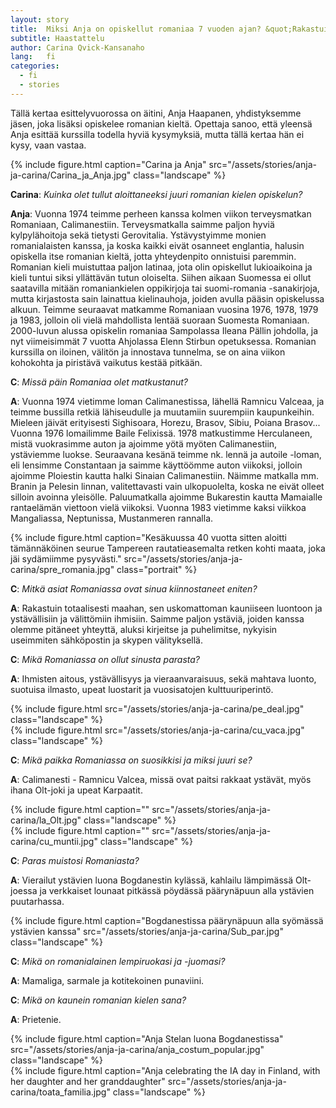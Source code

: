 ```yaml
---
layout: story
title:  Miksi Anja on opiskellut romaniaa 7 vuoden ajan? &quot;Rakastuin totaalisesti maahan, sen uskomattoman kauniiseen luontoon ja ystävällisiin ja välittömiin ihmisiin&quot;
subtitle: Haastattelu
author: Carina Qvick-Kansanaho
lang:   fi
categories:
  - fi
  - stories
---
```


Tällä kertaa esittelyvuorossa on äitini, Anja Haapanen, yhdistyksemme jäsen, joka lisäksi opiskelee romanian kieltä. Opettaja sanoo, että yleensä Anja esittää kurssilla todella hyviä kysymyksiä, mutta tällä kertaa hän ei kysy, vaan vastaa.

<div class="row">
  <div class="col-md-4 col-sm-6 col-xs-6">
  {% include figure.html caption="Carina ja Anja" src="/assets/stories/anja-ja-carina/Carina_ja_Anja.jpg" class="landscape" %}
  </div>
</div>

__Carina__: _Kuinka olet tullut aloittaneeksi juuri romanian kielen opiskelun?_

__Anja__: Vuonna 1974 teimme perheen kanssa kolmen viikon terveysmatkan Romaniaan, Calimanestiin. Terveysmatkalla saimme paljon hyviä kylpylähoitoja sekä tietysti Gerovitalia. Ystävystyimme monien romanialaisten kanssa, ja koska kaikki eivät osanneet englantia, halusin opiskella itse romanian kieltä, jotta yhteydenpito onnistuisi paremmin. Romanian kieli muistuttaa paljon latinaa, jota olin opiskellut lukioaikoina ja kieli tuntui siksi yllättävän tutun oloiselta. Siihen aikaan Suomessa ei ollut saatavilla mitään romaniankielen oppikirjoja tai suomi-romania -sanakirjoja, mutta kirjastosta sain lainattua kielinauhoja, joiden avulla pääsin opiskelussa alkuun. Teimme seuraavat matkamme Romaniaan vuosina 1976, 1978, 1979 ja 1983, jolloin oli vielä mahdollista lentää suoraan Suomesta Romaniaan. 2000-luvun alussa opiskelin romaniaa Sampolassa Ileana Pällin johdolla, ja nyt viimeisimmät 7 vuotta Ahjolassa Elenn Stirbun opetuksessa. Romanian kurssilla on iloinen, välitön ja innostava tunnelma, se on aina viikon kohokohta ja piristävä vaikutus kestää pitkään.

__C__: _Missä päin Romaniaa olet matkustanut?_

__A__: Vuonna 1974 vietimme loman Calimanestissa, lähellä Ramnicu Valceaa, ja teimme bussilla retkiä lähiseudulle ja muutamiin suurempiin kaupunkeihin. Mieleen jäivät erityisesti Sighisoara, Horezu, Brasov, Sibiu, Poiana Brasov... Vuonna 1976 lomailimme Baile Felixissä. 1978 matkustimme Herculaneen, mistä vuokrasimme auton ja ajoimme yötä myöten Calimanestiin, ystäviemme luokse. Seuraavana kesänä teimme nk. lennä ja autoile -loman, eli lensimme Constantaan ja saimme käyttöömme auton viikoksi, jolloin ajoimme Ploiestin kautta halki Sinaian Calimanestiin. Näimme matkalla mm. Branin ja Pelesin linnan, valitettavasti vain ulkopuolelta, koska ne eivät olleet silloin avoinna yleisölle. Paluumatkalla ajoimme Bukarestin kautta Mamaialle rantaelämän viettoon vielä viikoksi. Vuonna 1983 vietimme kaksi viikkoa Mangaliassa, Neptunissa, Mustanmeren rannalla.

<div class="row">
  <div class="col-md-8 col-md-offset-2">
  {% include figure.html caption="Kesäkuussa 40 vuotta sitten aloitti tämännäköinen seurue Tampereen rautatieasemalta retken kohti maata, joka jäi sydämiimme pysyvästi." src="/assets/stories/anja-ja-carina/spre_romania.jpg" class="portrait" %}
  </div>
</div>

__C__: _Mitkä asiat Romaniassa ovat sinua kiinnostaneet eniten?_

__A__: Rakastuin totaalisesti maahan, sen uskomattoman kauniiseen luontoon ja ystävällisiin ja välittömiin ihmisiin. Saimme paljon ystäviä, joiden kanssa olemme pitäneet yhteyttä, aluksi kirjeitse ja puhelimitse, nykyisin useimmiten sähköpostin ja skypen välityksellä.

__C__: _Mikä Romaniassa on ollut sinusta parasta?_

__A__: Ihmisten aitous, ystävällisyys ja vieraanvaraisuus, sekä mahtava luonto, suotuisa ilmasto, upeat luostarit ja vuosisatojen kulttuuriperintö.

<div class="row">
  <div class="col-md-5">
    {% include figure.html src="/assets/stories/anja-ja-carina/pe_deal.jpg" class="landscape" %}
  </div>
  <div class="col-md-5 col-md-offset-1">
    {% include figure.html src="/assets/stories/anja-ja-carina/cu_vaca.jpg" class="landscape" %}
  </div>
</div>

__C__: _Mikä paikka Romaniassa on suosikkisi ja miksi juuri se?_

__A__: Calimanesti - Ramnicu Valcea, missä ovat paitsi rakkaat ystävät, myös ihana Olt-joki ja upeat Karpaatit.

<div class="row">
  <div class="col-md-5">
    {% include figure.html caption="" src="/assets/stories/anja-ja-carina/la_Olt.jpg" class="landscape" %}
  </div>
  <div class="col-md-5 col-md-offset-1">
    {% include figure.html caption="" src="/assets/stories/anja-ja-carina/cu_muntii.jpg" class="landscape" %}
  </div>
</div>

__C__: _Paras muistosi Romaniasta?_

__A__: Vierailut ystävien luona Bogdanestin kylässä, kahlailu lämpimässä Olt-joessa ja verkkaiset lounaat pitkässä pöydässä päärynäpuun alla ystävien puutarhassa.

<div class="row">
  <div class="col-md-8 col-md-offset-2">
  {% include figure.html caption="Bogdanestissa päärynäpuun alla syömässä ystävien kanssa" src="/assets/stories/anja-ja-carina/Sub_par.jpg" class="landscape" %}
  </div>
</div>

__C__: _Mikä on romanialainen lempiruokasi ja -juomasi?_

__A__: Mamaliga, sarmale ja kotitekoinen punaviini.

__C__: _Mikä on kaunein romanian kielen sana?_

__A__: Prietenie.

<div class="row">
  <div class="col-md-5">
    {% include figure.html caption="Anja Stelan luona Bogdanestissa" src="/assets/stories/anja-ja-carina/anja_costum_popular.jpg" class="landscape" %}
  </div>
  <div class="col-md-5 col-md-offset-1">
    {% include figure.html caption="Anja celebrating the IA day in Finland, with her daughter and her granddaughter" src="/assets/stories/anja-ja-carina/toata_familia.jpg" class="landscape" %}
  </div>
</div>